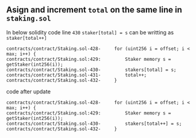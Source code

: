 
## Asign and increment `total` on the same line in `staking.sol`
In below solidity code line `430` `staker[total] = s` can be writting as `staker[total++]`
```solidity
contracts/contract/Staking.sol-428-		for (uint256 i = offset; i < max; i++) {
contracts/contract/Staking.sol:429:			Staker memory s = getStaker(int256(i));
contracts/contract/Staking.sol-430-			stakers[total] = s;
contracts/contract/Staking.sol-431-			total++;
contracts/contract/Staking.sol-432-		}
```
code after update
```solidity
contracts/contract/Staking.sol-428-		for (uint256 i = offset; i < max; i++) {
contracts/contract/Staking.sol:429:			Staker memory s = getStaker(int256(i));
contracts/contract/Staking.sol-430-			stakers[total++] = s;
contracts/contract/Staking.sol-432-		}
```



